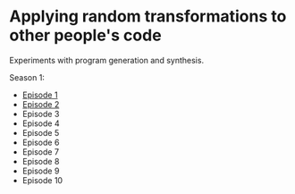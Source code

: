 # Applying random transformations to other people's code

Experiments with program generation and synthesis.

Season 1:
* [Episode 1](https://twitter.com/ExUtumno/status/1276530276026458113)
* [Episode 2](https://twitter.com/ExUtumno/status/1276567879664709633)
* Episode 3
* Episode 4
* Episode 5
* Episode 6
* Episode 7
* Episode 8
* Episode 9
* Episode 10
